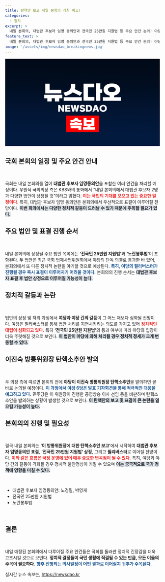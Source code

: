 ```yaml
---
title: 탄핵안 보고 내일 본회의 개최 예고!
categories:
  - 정치
excerpt: >
  내일 본회의, 대법관 후보자 임명 동의안과 전국민 25만원 지원법 등 주요 안건 논의! 야당의 필리버스터로 긴장감 가득한 상황 속, 탄핵소추안 발의도 예고되어 이목 집중!
feature_text: >
  내일 본회의, 대법관 후보자 임명 동의안과 전국민 25만원 지원법 등 주요 안건 논의! 야당의 필리버스터로 긴장감 가득한 상황 속, 탄핵소추안 발의도 예고되어 이목 집중!
image: '/assets/img/newsdao_breakingnews.jpg'
---
```


<p><img src="/assets/img/newsdao_breakingnews.jpg" alt="implanttips 속보" /></p>

<h2 data-ke-size="size26">국회 본회의 일정 및 주요 안건 안내</h2>

<p data-ke-size="size16">&nbsp;</p>

<p>국회는 내일 본회의를 열어 <b>대법관 후보자 임명동의안</b>을 포함한 여러 안건을 처리할 예정이다. 우원식 국회의장 측은 KBS와의 통화에서 “내일 본회의에서 대법관 후보자 2명과 다양한 법안이 상정될 것”이라고 밝혔다. <b><span style="color: #ee2323;">이는 국민의 기대를 모으고 있는 중요한 일정이다.</span></b> 특히, 대법관 후보자 임명 동의안은 본회의에서 우선적으로 표결이 이루어질 전망이다. <b><span style="background-color: #21538527;">이번 회의에서는 다양한 정치적 갈등이 드러날 수 있기 때문에 주목할 필요가 있다.</span></b></p>

<h2 data-ke-size="size26">주요 법안 및 표결 진행 순서</h2>

<p data-ke-size="size16">&nbsp;</p>

<p>내일 본회의에 상정될 주요 법안 목록에는 <b>‘전국민 25만원 지원법’</b>과 <b>‘노란봉투법’</b>이 포함된다. 두 법안은 최근 국회 법제사법위원회에서 야당의 단독 의결로 통과한 바 있어, 본회의에서 또 다른 정치적 논란을 야기할 것으로 예상된다. <b><span style="color: #1a5490;">특히, 여당의 필리버스터가 진행될 경우 즉시 표결이 이루어지기 어려울 것이다.</span></b> 본회의의 진행 순서는 <b><span style="background-color: #21538527;">대법관 후보자 표결 후 법안 상정으로 이루어질 가능성이 높다.</span></b></p>

<h2 data-ke-size="size26">정치적 갈등과 논란 </h2>

<p data-ke-size="size16">&nbsp;</p>

<p>법안의 상정 및 처리 과정에서 <b>여당과 야당 간의 갈등</b>이 그 어느 때보다 심화될 전망이다. 여당은 필리버스터를 통해 법안 처리를 지연시키려는 의도를 가지고 있어 <b><span style="color: #ee2323;">정치적인 대립이 심화되고 있다.</span></b> 특히 <b>‘전국민 25만원 지원법’</b>의 통과 여부에 따라 야당의 입장이 더욱 뚜렷해질 것으로 보인다. <b><span style="background-color: #21538527;">이 법안이 야당에 의해 처리될 경우 정치적 정세가 크게 변동할 수 있다.</span></b></p>

<h2 data-ke-size="size26">이진숙 방통위원장 탄핵소추안 발의</h2>

<p data-ke-size="size16">&nbsp;</p>

<p>우 의장 측에 따르면 본회의 전에 <b>야당이 이진숙 방통위원장 탄핵소추안</b>을 발의하면 곧바로 논의될 예정이다. <b><span style="color: #1a5490;">이 과정에서 야당 6당은 발표 기자회견을 통해 적극적인 대응을 예고하고 있다.</span></b> 민주당은 이 위원장이 진행한 공영방송 이사 선임 등을 비판하며 탄핵소추안을 발의하는 상황이 발생할 것으로 보인다. <b><span style="background-color: #21538527;">이 탄핵안의 보고 및 표결이 큰 논란을 일으킬 가능성이 높다.</span></b></p>

<h2 data-ke-size="size26">본회의의 진행 및 필요성</h2>

<p data-ke-size="size16">&nbsp;</p>

<p>결국 내일 본회의는 <b>‘이 방통위원장에 대한 탄핵소추안 보고’</b>에서 시작하여 <b>대법관 후보자 임명동의안 표결</b>, <b>‘전국민 25만원 지원법’ 상정</b>, 그리고 <b>필리버스터</b>로 이어질 전망이다. <b><span style="color: #ee2323;">이와 같은 흐름은 국정 운영에 있어 매우 중요한 변곡점이 될 수 있다.</span></b> 특히, 여당과 야당 간의 갈등이 격화될 경우 정치적 불안정성이 커질 수 있으며 <b><span style="background-color: #21538527;">이는 궁극적으로 국가 정책에 영향을 미칠 수 있다.</span></b></p>

<p data-ke-size="size16">&nbsp;</p>

<ul>
    <li>대법관 후보자 임명동의안: 노경필, 박영재</li>
    <li>전국민 25만원 지원법</li>
    <li>노란봉투법</li>
</ul>

<p data-ke-size="size16">&nbsp;</p>

<h2 data-ke-size="size26">결론</h2>

<p data-ke-size="size16">&nbsp;</p>

<p>내일 예정된 본회의에서 다루어질 주요 안건들은 국회를 둘러싼 정치적 긴장감을 더욱 고조시킬 것으로 보인다. <b>정치적 결정들이 국민 생활에 직결될 수 있는 만큼, 모든 이들의 주목이 필요하다.</b> <b><span style="color: #1a5490;">향후 진행되는 의사일정이 어떤 결과로 이어질지 귀추가 주목된다.</span></b></p>
실시간 뉴스 속보는, <a href="https://newsdao.kr" rel="dofollow">https://newsdao.kr</a>


